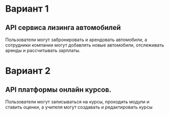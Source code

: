 # Вариант 1

## API сервиса лизинга автомобилей
Пользователи могут забронировать и арендовать автомобили, а сотрудники компании могут добавлять новые автомобили, отслеживать аренды и рассчитывать зарплаты.

# Вариант 2

## API платформы онлайн курсов. 
Пользователи могут записываться на курсы, проходить модули и ставить оценки, а учителя могут создавать и редактировать курсы

